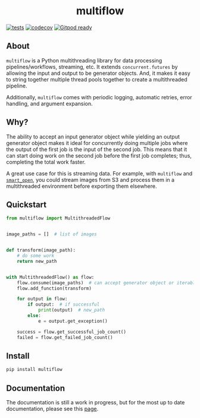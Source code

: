 <h1 align="center">multiflow</h1>

[![tests](https://github.com/nyoungstudios/multiflow/actions/workflows/python-test.yml/badge.svg)](https://github.com/nyoungstudios/multiflow/actions/workflows/python-test.yml)
[![codecov](https://codecov.io/gh/nyoungstudios/multiflow/branch/main/graph/badge.svg?token=9M2UZ4WJ36)](https://codecov.io/gh/nyoungstudios/multiflow)
[![Gitpod ready](https://img.shields.io/badge/Gitpod-ready-blue?logo=gitpod)](https://gitpod.io/#https://github.com/nyoungstudios/multiflow)

## About
`multiflow` is a Python multithreading library for data processing pipelines/workflows, streaming, etc. It extends `concurrent.futures` by allowing the input and output to be generator objects. And, it makes it easy to string together multiple thread pools together to create a multithreaded pipeline.

Additionally, `multiflow` comes with periodic logging, automatic retries, error handling, and argument expansion.

## Why?
The ability to accept an input generator object while yielding an output generator object makes it ideal for concurrently doing multiple jobs where the output of the first job is the input of the second job. This means that it can start doing work on the second job before the first job completes; thus, completing the total work faster.

A great use case for this is streaming data. For example, with `multiflow` and [`smart_open`](https://github.com/RaRe-Technologies/smart_open), you could stream images from S3 and process them in a multithreaded environment before exporting them elsewhere.


## Quickstart
```python
from multiflow import MultithreadedFlow


image_paths = []  # list of images


def transform(image_path):
    # do some work
    return new_path


with MultithreadedFlow() as flow:
    flow.consume(image_paths)  # can accept generator object or iterable item
    flow.add_function(transform)

    for output in flow:
        if output:  # if successful
            print(output)  # new_path
        else:
            e = output.get_exception()

    success = flow.get_successful_job_count()
    failed = flow.get_failed_job_count()

```

## Install
```sh
pip install multiflow
```


## Documentation
The documentation is still a work in progress, but for the most up to date documentation, please see this [page]().
